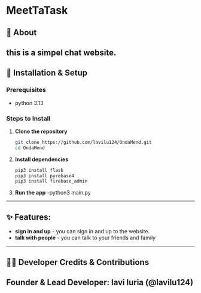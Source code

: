 # MeetTaTask

## 📖 About 
this is a simpel chat website.
---

## 🚀 Installation & Setup

### Prerequisites
- python 3.13

### Steps to Install
1. **Clone the repository**
   ```bash
   git clone https://github.com/lavilu124/OndaMend.git
   cd OndaMend
   ```
2. **Install dependencies**
   ```bash
   pip3 install flask
   pip3 install pyrebase4
   pip3 install firebase_admin
   ```
3. **Run the app**
   -python3 main.py

---

## ✨ Features:
- **sign in and up** - you can sign in and up to the website.
- **talk with people** - you can talk to your friends and family
---


## 👨‍💻 Developer Credits & Contributions
**Founder & Lead Developer:** lavi luria (@lavilu124)  
---
